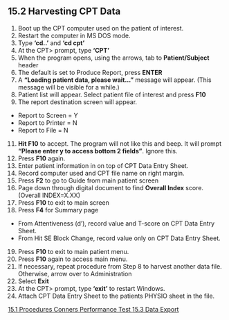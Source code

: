 ## 15.2 Harvesting CPT Data

1. Boot up the CPT computer used on the patient of interest.
2. Restart the computer in MS DOS mode.
3. Type **‘cd..’** and **‘cd cpt’**
5. At the CPT> prompt, type **‘CPT’**
6. When the program opens, using the arrows, tab to **Patient/Subject** header
7. The default is set to Produce Report, press **ENTER**
8. A **“Loading patient data, please wait…”** message will appear. (This message will be visible for a while.)
9. Patient list will appear. Select patient file of interest and press **F10**
10. The report destination screen will appear.
  * Report to Screen = Y
  * Report to Printer = N
  * Report to File = N
11. **Hit F10** to accept. The program will not like this and beep.  It will prompt **“Please enter y to access bottom 2 fields”**.  Ignore this.
12. Press **F10** again.
13. Enter patient information in on top of CPT Data Entry Sheet.
14. Record computer used and CPT file name on right margin.
15. Press **F2** to go to Guide from main patient screen
16. Page down through digital document to find **Overall Index** score.  (Overall INDEX=X.XX)
17. Press **F10** to exit to main screen
18. Press **F4** for Summary page
  * From Attentiveness (d’), record value and T-score on CPT Data Entry Sheet.
  * From Hit SE Block Change, record value only on CPT Data Entry Sheet.
19. Press **F10** to exit to main patient menu.
20. Press **F10** again to access main menu.
21. If necessary, repeat procedure from Step 8 to harvest another data file.  Otherwise, arrow over to Administration
22. Select **Exit**
23. At the CPT> prompt, type **‘exit’** to restart Windows.
24. Attach CPT Data Entry Sheet to the patients PHYSIO sheet in the file.


<div class="center">
<div class="btn-group">
  <a href=":pages_path:/manuals/conners-performance-test/15-01-procedures.md" class="btn btn-default">
    <span class="glyphicon glyphicon-chevron-left"></span>
    15.1 Procedures
  </a>

  <a href=":pages_path:/manuals/conners-performance-test" class="btn btn-default">
    <span class="glyphicon glyphicon-chevron-up"></span>
    Conners Performance Test
  </a>

  <a href=":pages_path:/manuals/conners-performance-test/15-03-data-export.md" class="btn btn-success">
    15.3 Data Export
    <span class="glyphicon glyphicon-chevron-right"></span>
  </a>
</div>
</div>
